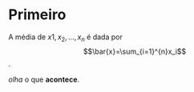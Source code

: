 # Primeiro


A média de $x1,x_2,\ldots,x_n$ é dada por 
$$\bar{x}=\sum_{i=1}^{n}x_i$$.

*olha* o que **acontece**.